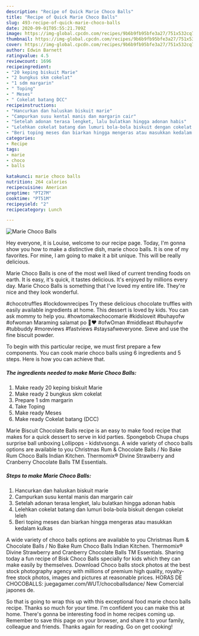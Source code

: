 ```yaml
---
description: "Recipe of Quick Marie Choco Balls"
title: "Recipe of Quick Marie Choco Balls"
slug: 493-recipe-of-quick-marie-choco-balls
date: 2020-09-01T05:55:21.709Z
image: https://img-global.cpcdn.com/recipes/9b6b9fb95bfe3a27/751x532cq70/marie-choco-balls-foto-resep-utama.jpg
thumbnail: https://img-global.cpcdn.com/recipes/9b6b9fb95bfe3a27/751x532cq70/marie-choco-balls-foto-resep-utama.jpg
cover: https://img-global.cpcdn.com/recipes/9b6b9fb95bfe3a27/751x532cq70/marie-choco-balls-foto-resep-utama.jpg
author: Edwin Barnett
ratingvalue: 4.5
reviewcount: 1696
recipeingredient:
- "20 keping biskuit Marie"
- "2 bungkus skm cokelat"
- "1 sdm margarin"
- " Toping"
- " Meses"
- " Cokelat batang DCC"
recipeinstructions:
- "Hancurkan dan haluskan biskuit marie"
- "Campurkan susu kental manis dan margarin cair"
- "Setelah adonan terasa lengket, lalu bulatkan hingga adonan habis"
- "Lelehkan cokelat batang dan lumuri bola-bola biskuit dengan cokelat leleh"
- "Beri toping meses dan biarkan hingga mengeras atau masukkan kedalam kulkas"
categories:
- Recipe
tags:
- marie
- choco
- balls

katakunci: marie choco balls 
nutrition: 264 calories
recipecuisine: American
preptime: "PT27M"
cooktime: "PT51M"
recipeyield: "2"
recipecategory: Lunch

---
```



![Marie Choco Balls](https://img-global.cpcdn.com/recipes/9b6b9fb95bfe3a27/751x532cq70/marie-choco-balls-foto-resep-utama.jpg)

Hey everyone, it is Louise, welcome to our recipe page. Today, I'm gonna show you how to make a distinctive dish, marie choco balls. It is one of my favorites. For mine, I am going to make it a bit unique. This will be really delicious.

Marie Choco Balls is one of the most well liked of current trending foods on earth. It is easy, it's quick, it tastes delicious. It's enjoyed by millions every day. Marie Choco Balls is something that I've loved my entire life. They're nice and they look wonderful.

#chocotruffles #lockdownrecipes Try these delicious chocolate truffles with easily available ingredients at home. This dessert is loved by kids. You can ask mommy to help you. #howtomakechocomarie #kidsloveit #buhayofw #ofwoman Maraming salamat po 🙏❤ #ofwOman #middleast #buhayofw #tubbuddy #moreviews #fastviews #staysafweveryone. Sieve and use the fine biscuit powder.


To begin with this particular recipe, we must first prepare a few components. You can cook marie choco balls using 6 ingredients and 5 steps. Here is how you can achieve that.

<!--inarticleads1-->

##### The ingredients needed to make Marie Choco Balls:

1. Make ready 20 keping biskuit Marie
1. Make ready 2 bungkus skm cokelat
1. Prepare 1 sdm margarin
1. Take  Toping
1. Make ready  Meses
1. Make ready  Cokelat batang (DCC)


Marie Biscuit Chocolate Balls recipe is an easy to make food recipe that makes for a quick dessert to serve in kid parties. Spongebob Chupa chups surprise ball unboxing Lollipops - kidstvsongs. A wide variety of choco balls options are available to you Christmas Rum &amp; Chocolate Balls / No Bake Rum Choco Balls Indian Kitchen. Thermomix® Divine Strawberry and Cranberry Chocolate Balls TM Essentials. 

<!--inarticleads2-->

##### Steps to make Marie Choco Balls:

1. Hancurkan dan haluskan biskuit marie
1. Campurkan susu kental manis dan margarin cair
1. Setelah adonan terasa lengket, lalu bulatkan hingga adonan habis
1. Lelehkan cokelat batang dan lumuri bola-bola biskuit dengan cokelat leleh
1. Beri toping meses dan biarkan hingga mengeras atau masukkan kedalam kulkas


A wide variety of choco balls options are available to you Christmas Rum &amp; Chocolate Balls / No Bake Rum Choco Balls Indian Kitchen. Thermomix® Divine Strawberry and Cranberry Chocolate Balls TM Essentials. Sharing today a fun recipe of Bisk Choco Balls specially for kids which they can make easily by themselves. Download Choco balls stock photos at the best stock photography agency with millions of premium high quality, royalty-free stock photos, images and pictures at reasonable prices. HORAS DE CHOCOBALLS: juegagamer.com/WUT/chocoballsdance/ New Comercial japones de. 

So that is going to wrap this up with this exceptional food marie choco balls recipe. Thanks so much for your time. I'm confident you can make this at home. There's gonna be interesting food in home recipes coming up. Remember to save this page on your browser, and share it to your family, colleague and friends. Thanks again for reading. Go on get cooking!
